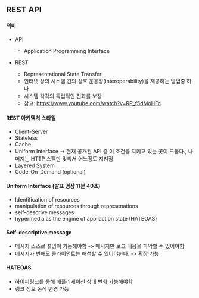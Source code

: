 ## REST API
#### 의미
- API 
    - Application Programming Interface
    
- REST
    - Representational State Transfer
    - 인터넷 상의 시스템 간의 상호 운용성(interoperability)을 제공하는 방법중 하나
    - 시스템 각각의 독립적인 진화를 보장
    - 참고: https://www.youtube.com/watch?v=RP_f5dMoHFc
    
#### REST 아키텍처 스타일
- Client-Server
- Stateless
- Cache
- Uniform Interface -> 현재 공개된 API 중 이 조건을 지키고 있는 곳이 드물다., 나머지는 HTTP 스펙만 맞춰서 어느정도 지켜짐 
- Layered System
- Code-On-Demand (optional)

#### Uniform Interface (발표 영상 11분 40초)
- Identification of resources
- manipulation of resources through represenations
- self-descrive messages
- hypermedia as the engine of appliaction state (HATEOAS)

#### Self-descriptive message
- 메시지 스스로 설명이 가능해야함 -> 메시지만 보고 내용을 파악할 수 있어야함
- 메시지가 변해도 클라이언트는 해석할 수 있어야한다. -> 확장 가능 

#### HATEOAS
- 하이퍼링크를 통해 애플리케이션 상태 변화 가능해야함
- 링크 정보 동적 변경 가능 